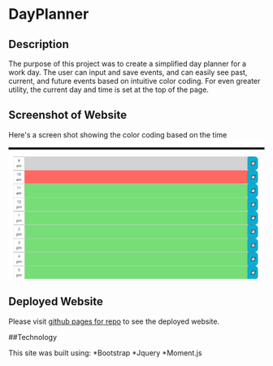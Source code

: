 # DayPlanner

## Description

The purpose of this project was to create a simplified day planner for a work day. The user can input and save events, and can easily see past, current, and future events based on intuitive color coding. For even greater utility, the current day and time is set at the top of the page.

## Screenshot of Website

Here's a screen shot showing the color coding based on the time
![screenshot showing day planner with past hours grayed out, current hour in red, and future hours in green](./workingapp.png)

## Deployed Website

Please visit [github pages for repo](https://segarrison.github.io/DayPlanner/) to see the deployed website.

##Technology

This site was built using:
*Bootstrap
*Jquery
\*Moment.js
